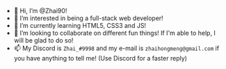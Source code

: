 - 👋 Hi, I’m @Zhai90!
- 👀 I’m interested in being a full-stack web developer!
- 🌱 I’m currently learning HTML5, CSS3 and JS!
- 💞️ I’m looking to collaborate on different fun things! If I'm able to help, I will be glad to do so!
- 📫 My Discord is `Zhai_#9998` and my e-mail is `zhaihongmeng@gmail.com` if you have anything to tell me! (Use Discord for a faster reply)

<!---
Zhai90/Zhai90 is a ✨ special ✨ repository because its `README.md` (this file) appears on your GitHub profile.
You can click the Preview link to take a look at your changes.
--->
